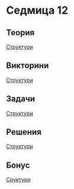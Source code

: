 Седмица 12
=================================

Теория
------
[Структури](https://drive.google.com/file/d/1DlKFWLFt5QEAtjWNlQm0bKDGirbsDHHb/view?usp=sharing)

Викторини
---------
[Cтруктури](https://forms.gle/dZofZh5spiofwmGh8)

Задачи
------
[Cтруктури](../tasks/structs_and_classes.md)

Решения
-------
[Cтруктури](../solutions/structs_and_classes/)

Бонус
-----
[Cруктури](https://docs.google.com/document/d/1Lf-QFbrbl8C0J9FRAe2MI6BLKaCygI3XQNmToTVOITs/edit?usp=sharing)

